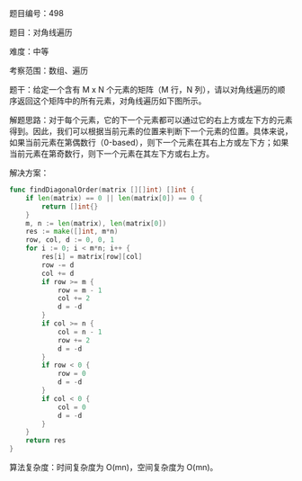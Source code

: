 题目编号：498

题目：对角线遍历

难度：中等

考察范围：数组、遍历

题干：给定一个含有 M x N 个元素的矩阵（M 行，N 列），请以对角线遍历的顺序返回这个矩阵中的所有元素，对角线遍历如下图所示。

解题思路：对于每个元素，它的下一个元素都可以通过它的右上方或左下方的元素得到。因此，我们可以根据当前元素的位置来判断下一个元素的位置。具体来说，如果当前元素在第偶数行（0-based），则下一个元素在其右上方或左下方；如果当前元素在第奇数行，则下一个元素在其左下方或右上方。

解决方案：

```go
func findDiagonalOrder(matrix [][]int) []int {
    if len(matrix) == 0 || len(matrix[0]) == 0 {
        return []int{}
    }
    m, n := len(matrix), len(matrix[0])
    res := make([]int, m*n)
    row, col, d := 0, 0, 1
    for i := 0; i < m*n; i++ {
        res[i] = matrix[row][col]
        row -= d
        col += d
        if row >= m {
            row = m - 1
            col += 2
            d = -d
        }
        if col >= n {
            col = n - 1
            row += 2
            d = -d
        }
        if row < 0 {
            row = 0
            d = -d
        }
        if col < 0 {
            col = 0
            d = -d
        }
    }
    return res
}
```

算法复杂度：时间复杂度为 O(mn)，空间复杂度为 O(mn)。